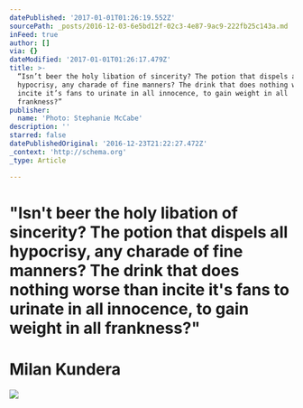 ```yaml
---
datePublished: '2017-01-01T01:26:19.552Z'
sourcePath: _posts/2016-12-03-6e5bd12f-02c3-4e87-9ac9-222fb25c143a.md
inFeed: true
author: []
via: {}
dateModified: '2017-01-01T01:26:17.479Z'
title: >-
  “Isn’t beer the holy libation of sincerity? The potion that dispels all
  hypocrisy, any charade of fine manners? The drink that does nothing worse than
  incite it’s fans to urinate in all innocence, to gain weight in all
  frankness?”
publisher:
  name: 'Photo: Stephanie McCabe'
description: ''
starred: false
datePublishedOriginal: '2016-12-23T21:22:27.472Z'
_context: 'http://schema.org'
_type: Article

---
```

# **"Isn't beer the holy libation of sincerity? The potion that dispels all hypocrisy, any charade of fine manners? The drink that does nothing worse than incite it's fans to urinate in all innocence, to gain weight in all frankness?"**

# **Milan Kundera**
![](https://the-grid-user-content.s3-us-west-2.amazonaws.com/6e9cb9c6-733b-407c-92d4-3c5eafb28340.jpg)